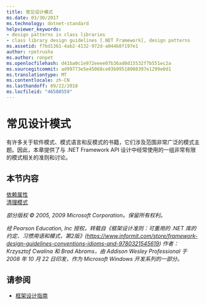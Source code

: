 ```yaml
---
title: 常见设计模式
ms.date: 03/30/2017
ms.technology: dotnet-standard
helpviewer_keywords:
- design patterns in class libraries
- class library design guidelines [.NET Framework], design patterns
ms.assetid: f7bd1361-4ab2-4132-972d-a044b8f197e1
author: rpetrusha
ms.author: ronpet
ms.openlocfilehash: d41ba0c1e972eeee07b36ad0d15532f7b551ec2a
ms.sourcegitcommit: ad99773e5e45068ce03b99518008397e1299e0d1
ms.translationtype: MT
ms.contentlocale: zh-CN
ms.lasthandoff: 09/22/2018
ms.locfileid: "46580559"
---
```

# <a name="common-design-patterns"></a>常见设计模式
有许多关于软件模式、模式语言和反模式的书籍，它们涉及范围非常广泛的模式主题。因此，本章提供了与 .NET Framework API 设计中经常使用的一组非常有限的模式相关的准则和讨论。
  
## <a name="in-this-section"></a>本节内容  
[依赖属性](../../../docs/standard/design-guidelines/dependency-properties.md)  
[清理模式](../../../docs/standard/design-guidelines/dispose-pattern.md)  

*部分版权 © 2005, 2009 Microsoft Corporation。保留所有权利。*

*经 Pearson Education, Inc 授权，转载自《框架设计准则：可重用的 .NET 库的约定、习惯用语和模式，第2版》(https://www.informit.com/store/framework-design-guidelines-conventions-idioms-and-9780321545619) 作者：Krzysztof Cwalina 和 Brad Abrams，由 Addison Wesley Professional 于 2008 年 10 月 22 日印发，作为 Microsoft Windows 开发系列的一部分。*
  
## <a name="see-also"></a>请参阅

- [框架设计指南](../../../docs/standard/design-guidelines/index.md)
